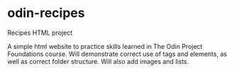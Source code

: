 # odin-recipes
Recipes HTML project 

A simple html website to practice skills learned in The Odin Project Foundations course. Will demonstrate correct use of tags and elements, as well as correct folder structure. Will also add images and lists.
